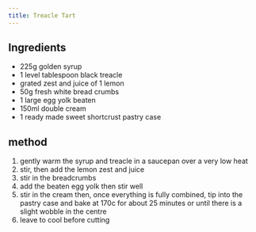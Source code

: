 ```yaml
---
title: Treacle Tart
---
```


## Ingredients

-   225g golden syrup
-   1 level tablespoon black treacle
-   grated zest and juice of 1 lemon
-   50g fresh white bread crumbs
-   1 large egg yolk beaten
-   150ml double cream
-   1 ready made sweet shortcrust pastry case

## method

1.  gently warm the syrup and treacle in a saucepan over a very low heat
2.  stir, then add the lemon zest and juice
3.  stir in the breadcrumbs
4.  add the beaten egg yolk then stir well
5.  stir in the cream then, once everything is fully combined, tip into the pastry case and bake at 170c for about 25 minutes or until there is a slight wobble in the centre
6.  leave to cool before cutting
